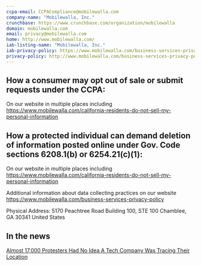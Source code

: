 ```yaml
---
ccpa-email: CCPACompliance@mobilewalla.com
company-name: "Mobilewalla, Inc."
crunchbase: https://www.crunchbase.com/organization/mobilewalla
domain: mobilewalla.com
email: privacy@mobilewalla.com
home: http://www.mobilewalla.com/
iab-listing-name: "Mobilewalla, Inc."
iab-privacy-policy: https://www.mobilewalla.com/business-services-privacy-policy
privacy-policy: http://www.mobilewalla.com/business-services-privacy-policy
---
```



## How a consumer may opt out of sale or submit requests under the CCPA: 

On our website in multiple places including https://www.mobilewalla.com/california-residents-do-not-sell-my-personal-information

## How a protected individual can demand deletion of information posted online under Gov. Code sections 6208.1(b) or 6254.21(c)(1): 

On our website in multiple places including https://www.mobilewalla.com/california-residents-do-not-sell-my-personal-information

Additional information about data collecting practices on our website https://www.mobilewalla.com/business-services-privacy-policy

Physical Address:
5170 Peachtree Road
Building 100, STE 100
Chamblee, GA 30341
United States

## In the news

[Almost 17,000 Protesters Had No Idea A Tech Company Was Tracing Their Location](https://www.buzzfeednews.com/amphtml/carolinehaskins1/protests-tech-company-spying)
